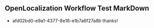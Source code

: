## OpenLocalization Workflow Test MarkDown
* afd02bd0-e9a1-4377-8e18-e1b7a6f27a8b thanks!

<!--HONumber=Jul16_HO3-->


